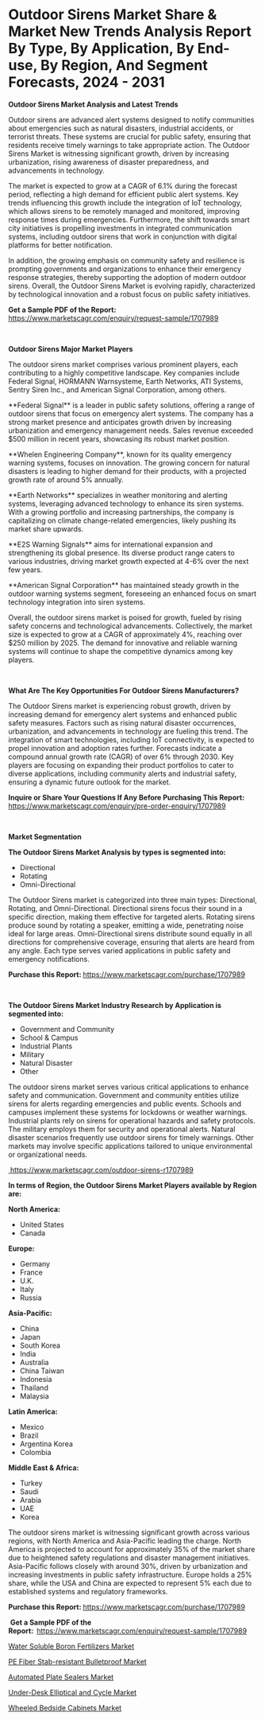 <p><h1>Outdoor Sirens Market Share & Market New Trends Analysis Report By Type, By Application, By End-use, By Region, And Segment Forecasts, 2024 - 2031</h1></p><p><strong>Outdoor Sirens Market Analysis and Latest Trends</strong></p>
<p><p>Outdoor sirens are advanced alert systems designed to notify communities about emergencies such as natural disasters, industrial accidents, or terrorist threats. These systems are crucial for public safety, ensuring that residents receive timely warnings to take appropriate action. The Outdoor Sirens Market is witnessing significant growth, driven by increasing urbanization, rising awareness of disaster preparedness, and advancements in technology.</p><p>The market is expected to grow at a CAGR of 6.1% during the forecast period, reflecting a high demand for efficient public alert systems. Key trends influencing this growth include the integration of IoT technology, which allows sirens to be remotely managed and monitored, improving response times during emergencies. Furthermore, the shift towards smart city initiatives is propelling investments in integrated communication systems, including outdoor sirens that work in conjunction with digital platforms for better notification.</p><p>In addition, the growing emphasis on community safety and resilience is prompting governments and organizations to enhance their emergency response strategies, thereby supporting the adoption of modern outdoor sirens. Overall, the Outdoor Sirens Market is evolving rapidly, characterized by technological innovation and a robust focus on public safety initiatives.</p></p>
<p><strong>Get a Sample PDF of the Report:&nbsp;</strong> <a href="https://www.marketscagr.com/enquiry/request-sample/1707989?utm_campaign=1126&utm_medium=2&utm_source=Github&utm_content=ia&utm_term=13102024&utm_id=outdoor-sirens">https://www.marketscagr.com/enquiry/request-sample/1707989</a></p>
<p>&nbsp;</p>
<p><strong>Outdoor Sirens Major Market Players</strong></p>
<p><p>The outdoor sirens market comprises various prominent players, each contributing to a highly competitive landscape. Key companies include Federal Signal, HORMANN Warnsysteme, Earth Networks, ATI Systems, Sentry Siren Inc., and American Signal Corporation, among others.</p><p>**Federal Signal** is a leader in public safety solutions, offering a range of outdoor sirens that focus on emergency alert systems. The company has a strong market presence and anticipates growth driven by increasing urbanization and emergency management needs. Sales revenue exceeded $500 million in recent years, showcasing its robust market position.</p><p>**Whelen Engineering Company**, known for its quality emergency warning systems, focuses on innovation. The growing concern for natural disasters is leading to higher demand for their products, with a projected growth rate of around 5% annually. </p><p>**Earth Networks** specializes in weather monitoring and alerting systems, leveraging advanced technology to enhance its siren systems. With a growing portfolio and increasing partnerships, the company is capitalizing on climate change-related emergencies, likely pushing its market share upwards.</p><p>**E2S Warning Signals** aims for international expansion and strengthening its global presence. Its diverse product range caters to various industries, driving market growth expected at 4-6% over the next few years.</p><p>**American Signal Corporation** has maintained steady growth in the outdoor warning systems segment, foreseeing an enhanced focus on smart technology integration into siren systems.</p><p>Overall, the outdoor sirens market is poised for growth, fueled by rising safety concerns and technological advancements. Collectively, the market size is expected to grow at a CAGR of approximately 4%, reaching over $250 million by 2025. The demand for innovative and reliable warning systems will continue to shape the competitive dynamics among key players.</p></p>
<p>&nbsp;</p>
<p><strong>What Are The Key Opportunities For Outdoor Sirens Manufacturers?</strong></p>
<p><p>The Outdoor Sirens market is experiencing robust growth, driven by increasing demand for emergency alert systems and enhanced public safety measures. Factors such as rising natural disaster occurrences, urbanization, and advancements in technology are fueling this trend. The integration of smart technologies, including IoT connectivity, is expected to propel innovation and adoption rates further. Forecasts indicate a compound annual growth rate (CAGR) of over 6% through 2030. Key players are focusing on expanding their product portfolios to cater to diverse applications, including community alerts and industrial safety, ensuring a dynamic future outlook for the market.</p></p>
<p><strong>Inquire or Share Your Questions If Any Before Purchasing This Report:</strong> <a href="https://www.marketscagr.com/enquiry/pre-order-enquiry/1707989?utm_campaign=1126&utm_medium=2&utm_source=Github&utm_content=ia&utm_term=13102024&utm_id=outdoor-sirens">https://www.marketscagr.com/enquiry/pre-order-enquiry/1707989</a></p>
<p>&nbsp;</p>
<p><strong>Market Segmentation</strong></p>
<p><strong>The Outdoor Sirens Market Analysis by types is segmented into:</strong></p>
<p><ul><li>Directional</li><li>Rotating</li><li>Omni-Directional</li></ul></p>
<p><p>The Outdoor Sirens market is categorized into three main types: Directional, Rotating, and Omni-Directional. Directional sirens focus their sound in a specific direction, making them effective for targeted alerts. Rotating sirens produce sound by rotating a speaker, emitting a wide, penetrating noise ideal for large areas. Omni-Directional sirens distribute sound equally in all directions for comprehensive coverage, ensuring that alerts are heard from any angle. Each type serves varied applications in public safety and emergency notifications.</p></p>
<p><strong>Purchase this Report:&nbsp;</strong><a href="https://www.marketscagr.com/purchase/1707989?utm_campaign=1126&utm_medium=2&utm_source=Github&utm_content=ia&utm_term=13102024&utm_id=outdoor-sirens">https://www.marketscagr.com/purchase/1707989</a></p>
<p>&nbsp;</p>
<p><strong>The Outdoor Sirens Market Industry Research by Application is segmented into:</strong></p>
<p><ul><li>Government and Community</li><li>School & Campus</li><li>Industrial Plants</li><li>Military</li><li>Natural Disaster</li><li>Other</li></ul></p>
<p><p>The outdoor sirens market serves various critical applications to enhance safety and communication. Government and community entities utilize sirens for alerts regarding emergencies and public events. Schools and campuses implement these systems for lockdowns or weather warnings. Industrial plants rely on sirens for operational hazards and safety protocols. The military employs them for security and operational alerts. Natural disaster scenarios frequently use outdoor sirens for timely warnings. Other markets may involve specific applications tailored to unique environmental or organizational needs.</p></p>
<p><a href="https://www.marketscagr.com/outdoor-sirens-r1707989?utm_campaign=1126&utm_medium=2&utm_source=Github&utm_content=ia&utm_term=13102024&utm_id=outdoor-sirens">&nbsp;https://www.marketscagr.com/outdoor-sirens-r1707989</a></p>
<p><strong>In terms of Region, the Outdoor Sirens Market Players available by Region are:</strong></p>
<p>
    <p> <strong> North America: </strong>
        <ul>
            <li>United States</li>
            <li>Canada</li>
        </ul>
        </p> 
    <p> <strong> Europe: </strong>
        <ul>
            <li>Germany</li>
            <li>France</li>
            <li>U.K.</li>
            <li>Italy</li>
            <li>Russia</li>
        </ul>
        </p> 
    <p> <strong> Asia-Pacific: </strong>
        <ul>
            <li>China</li>
            <li>Japan</li>
            <li>South Korea</li>
            <li>India</li>
            <li>Australia</li>
            <li>China Taiwan</li>
            <li>Indonesia</li>
            <li>Thailand</li>
            <li>Malaysia</li>
        </ul>
        </p> 
    <p> <strong> Latin America: </strong>
        <ul>
            <li>Mexico</li>
            <li>Brazil</li>
            <li>Argentina Korea</li>
            <li>Colombia</li>
        </ul>
        </p> 
    <p> <strong> Middle East & Africa: </strong>
        <ul>
            <li>Turkey</li>
            <li>Saudi</li>
            <li>Arabia</li>
            <li>UAE</li>
            <li>Korea</li>
        </ul>
    </p>
    </p>
<p><p>The outdoor sirens market is witnessing significant growth across various regions, with North America and Asia-Pacific leading the charge. North America is projected to account for approximately 35% of the market share due to heightened safety regulations and disaster management initiatives. Asia-Pacific follows closely with around 30%, driven by urbanization and increasing investments in public safety infrastructure. Europe holds a 25% share, while the USA and China are expected to represent 5% each due to established systems and regulatory frameworks.</p></p>
<p><strong>Purchase this Report: </strong><a href="https://www.marketscagr.com/purchase/1707989?utm_campaign=1126&utm_medium=2&utm_source=Github&utm_content=ia&utm_term=13102024&utm_id=outdoor-sirens">https://www.marketscagr.com/purchase/1707989</a></p>
<p>&nbsp;<strong>Get a Sample PDF of the Report:&nbsp;&nbsp;</strong><a href="https://www.marketscagr.com/enquiry/request-sample/1707989?utm_campaign=1126&utm_medium=2&utm_source=Github&utm_content=ia&utm_term=13102024&utm_id=outdoor-sirens">https://www.marketscagr.com/enquiry/request-sample/1707989</a></p>
<p><strong></strong></p>
<p><p><a href="https://www.linkedin.com/pulse/future-innovation-global-water-soluble-boron-fertilizers-xxfqe?utm_campaign=1126&utm_medium=2&utm_source=Github&utm_content=ia&utm_term=13102024&utm_id=outdoor-sirens">Water Soluble Boron Fertilizers Market</a></p><p><a href="https://www.linkedin.com/pulse/global-pe-fiber-stab-resistant-bulletproof-market-landscape-1vesc?utm_campaign=1126&utm_medium=2&utm_source=Github&utm_content=ia&utm_term=13102024&utm_id=outdoor-sirens">PE Fiber Stab-resistant Bulletproof Market</a></p><p><a href="https://www.linkedin.com/pulse/global-automated-plate-sealers-market-analysis-key-trends-rn7oc?utm_campaign=1126&utm_medium=2&utm_source=Github&utm_content=ia&utm_term=13102024&utm_id=outdoor-sirens">Automated Plate Sealers Market</a></p><p><a href="https://www.linkedin.com/pulse/global-under-desk-elliptical-cycle-market-focus-application-bbtue?utm_campaign=1126&utm_medium=2&utm_source=Github&utm_content=ia&utm_term=13102024&utm_id=outdoor-sirens">Under-Desk Elliptical and Cycle Market</a></p><p><a href="https://github.com/julyju69/Market-Research-Report-List-5/blob/main/wheeled-bedside-cabinets-market.md?utm_campaign=1126&utm_medium=2&utm_source=Github&utm_content=ia&utm_term=13102024&utm_id=outdoor-sirens">Wheeled Bedside Cabinets Market</a></p></p>